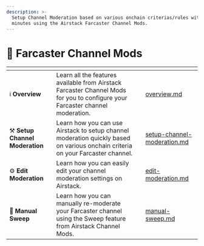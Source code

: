 ```yaml
---
description: >-
  Setup Channel Moderation based on various onchain criterias/rules within
  minutes using the Airstack Farcaster Channel Mods.
---
```


# 🤖 Farcaster Channel Mods

<table data-view="cards"><thead><tr><th></th><th></th><th></th><th data-hidden data-card-target data-type="content-ref"></th></tr></thead><tbody><tr><td><span data-gb-custom-inline data-tag="emoji" data-code="2139">ℹ️</span> <strong>Overview</strong></td><td>Learn all the features available from Airstack Farcaster Channel Mods for you to configure your Farcaster channel moderation.</td><td></td><td><a href="overview.md">overview.md</a></td></tr><tr><td><span data-gb-custom-inline data-tag="emoji" data-code="2692">⚒️</span> <strong>Setup Channel Moderation</strong></td><td>Learn how you can use Airstack to setup channel moderation quickly based on various onchain criteria on your Farcaster channel.</td><td></td><td><a href="setup-channel-moderation.md">setup-channel-moderation.md</a></td></tr><tr><td><span data-gb-custom-inline data-tag="emoji" data-code="2699">⚙️</span> <strong>Edit Moderation</strong></td><td>Learn how you can easily edit your channel moderation settings on Airstack.</td><td></td><td><a href="edit-moderation.md">edit-moderation.md</a></td></tr><tr><td><span data-gb-custom-inline data-tag="emoji" data-code="1f9f9">🧹</span> <strong>Manual</strong> <strong>Sweep</strong></td><td>Learn how you can manually re-moderate your Farcaster channel using the Sweep feature from Airstack Channel Mods.</td><td></td><td><a href="manual-sweep.md">manual-sweep.md</a></td></tr></tbody></table>
